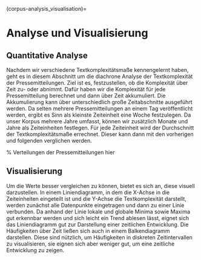 (corpus-analysis_visualisation)=
# Analyse und Visualisierung
## Quantitative Analyse 
Nachdem wir verschiedene Textkomplexitätsmaße kennengelernt haben, geht es in diesem Abschnitt um die diachrone Analyse der Textkomplexität der Pressemitteilungen. Ziel ist es, festzustellen, ob die Komplexität über Zeit zu- oder abnimmt. Dafür haben wir die Komplexität für jede Pressemitteilung berechnet und dann über Zeit akkumuliert. Die Akkumulierung kann über unterschiedlich große Zeitabschnitte ausgeführt werden. Da selten mehrere Pressemitteilungen an einem Tag veröffentlicht werden, ergibt es Sinn als kleinste Zeiteinheit eine Woche festzulegen. Da unser Korpus mehrere Jahre umfasst, können wir zusätzlich Monate und Jahre als Zeiteinheiten festlegen. 
Für jede Zeiteinheit wird der Durchschnitt der Textkomplexitätsmaße errechnet. Dieser kann dann mit den vorherigen und folgenden verglichen werden.

% Verteilungen der Pressemitteilungen hier 

## Visualisierung
Um die Werte besser vergleichen zu können, bietet es sich an, diese visuell darzustellen. In einem Liniendiagramm, in dem die X-Achse in die Zeiteinheiten eingeteilt ist und die Y-Achse die Textkomplexität darstellt, werden zunächst alle Datenpunkte eingetragen und dann zu einer Linie verbunden. Da anhand der Linie lokale und globale Minima sowie Maxima gut erkennbar werden und sich leicht ein Trend ablesen lässt, eignet sich das Liniendiagramm gut zur Darstellung einer zeitlichen Entwicklung. 
Die Häufigkeiten über Zeit ließen sich auch in einem Balkendiagramm darstellen. Diese sind nützlich, um Häufigkeiten in diskreten Zeitintervallen zu visualisieren, sie eignen sich aber weniger gut, um eine zeitliche Entwicklung zu zeigen. 
